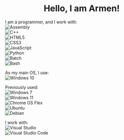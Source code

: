 <h1 align="center">Hello, I am Armen!</h1>

I am a programmer, and I work with:  
![Assembly](https://img.shields.io/badge/Assembly-%2300599C.svg?style=for-the-badge&logo=assembly)  
![C++](https://img.shields.io/badge/C++-%2300599C.svg?style=for-the-badge&logo=c%2B%2B&logoColor=white)  
![HTML5](https://img.shields.io/badge/html5-%23E34F26.svg?style=for-the-badge&logo=html5&logoColor=white)  
![CSS3](https://img.shields.io/badge/css3-%231572B6.svg?style=for-the-badge&logo=css3&logoColor=white)  
![JavaScript](https://img.shields.io/badge/javascript-%23323330.svg?style=for-the-badge&logo=javascript&logoColor=%23F7DF1E)  
![Python](https://img.shields.io/badge/python-3670A0?style=for-the-badge&logo=python&logoColor=ffdd54)  
![Batch](https://img.shields.io/badge/Batch-%230079d5.svg?style=for-the-badge&logo=windows)  
![Bash](https://img.shields.io/badge/bash_script-%23121011.svg?style=for-the-badge&logo=gnu-bash&logoColor=white)  

As my main OS, I use:  
![Windows 10](https://img.shields.io/badge/Windows-0078D6?style=for-the-badge&logo=windows&logoColor=white)  

Previously used:  
![Windows 7](https://img.shields.io/badge/Windows-0078D6?style=for-the-badge&logo=windows&logoColor=white)  
![Windows 11](https://img.shields.io/badge/Windows%2011-%230079d5.svg?style=for-the-badge&logo=Windows%2011&logoColor=white)  
![Chrome OS Flex](https://img.shields.io/badge/Chrome%20OS-3d89fc?style=for-the-badge&logo=google-chrome&logoColor=white)  
![Ubuntu](https://img.shields.io/badge/Ubuntu-E95420?style=for-the-badge&logo=ubuntu&logoColor=white)  
![Debian](https://img.shields.io/badge/Debian-D70A53?style=for-the-badge&logo=debian&logoColor=white)  

I work with:  
![Visual Studio](https://img.shields.io/badge/Visual%20Studio-5C2D91.svg?style=for-the-badge&logo=visual-studio&logoColor=white)  
![Visual Studio Code](https://img.shields.io/badge/Visual%20Studio%20Code-0078d7.svg?style=for-the-badge&logo=visual-studio-code&logoColor=white)
